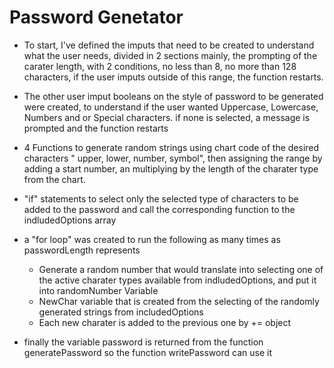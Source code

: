 # Password Genetator


- To start, I've defined the imputs that need to be created to understand what the user needs, divided in 2 sections mainly, the prompting of the carater length, with 2 conditions, no less than 8, no more than 128 characters, if the user imputs outside of this range, the function restarts.

- The other user imput booleans on the style of password to be generated were created, to understand if the user wanted Uppercase, Lowercase, Numbers and or Special characters. if none is selected, a message is prompted and the function restarts

- 4 Functions to generate random strings using chart code of the desired characters " upper, lower, number, symbol", then assigning the range by adding a start number, an multiplying by the length of the charater type from the chart.

- "if" statements to select only the selected type of characters to be added to the password and call the corresponding function to the indludedOptions array

- a "for loop" was created to run the following as many times as passwordLength represents
    - Generate a random number that would translate into selecting one of the active charater types available from indludedOptions, and put it into randomNumber Variable
    - NewChar variable that is created from the selecting of the randomly generated strings from includedOptions
    - Each new charater is added to the previous one by += object

- finally the variable password is returned from the function generatePassword so the function writePassword can use it
